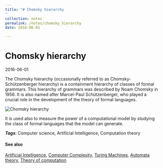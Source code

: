 ```yaml
---
title: "# Chomsky hierarchy
"
collection: notes
permalink: /notes/chomsky_hierarchy
date: 2016-06-01

---
```


# Chomsky hierarchy

2016-06-01

The Chomsky hierarchy (occasionally referred to as Chomsky-Schützenberger hierarchy) is a containment hierarchy of classes of formal grammars. This hierarchy of grammars was described by Noam Chomsky in 1956. It is also named after Marcel-Paul Schützenberger, who played a crucial role in the development of the theory of formal languages.

![Chomsky hierarchy](https://en.wikipedia.org/wiki/Chomsky_hierarchy#/media/File:Chomsky-hierarchy.svg)

It is used also to measure the power of a computational model by studying the class of formal languages that the model can generate.

***Tags***: Computer science, Artificial Intelligence, Computation theory

#### See also
[Artificial Intelligence](/notes/artificial_intelligence), [Computer Complexity](/notes/computer_complexity), [Turing Machines](/notes/turing_machines), [Automata theory](/notes/automata_theory), [Theory of computation](/notes/theory_of_computation)





